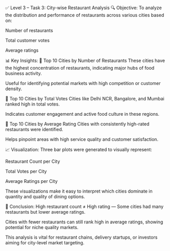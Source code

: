 ✅ Level 3 – Task 3: City-wise Restaurant Analysis
🔍 Objective:
To analyze the distribution and performance of restaurants across various cities based on:

Number of restaurants

Total customer votes

Average ratings

📊 Key Insights:
📌 Top 10 Cities by Number of Restaurants
These cities have the highest concentration of restaurants, indicating major hubs of food business activity.

Useful for identifying potential markets with high competition or customer density.

📌 Top 10 Cities by Total Votes
Cities like Delhi NCR, Bangalore, and Mumbai ranked high in total votes.

Indicates customer engagement and active food culture in these regions.

📌 Top 10 Cities by Average Rating
Cities with consistently high-rated restaurants were identified.

Helps pinpoint areas with high service quality and customer satisfaction.

📈 Visualization:
Three bar plots were generated to visually represent:

Restaurant Count per City

Total Votes per City

Average Ratings per City

These visualizations make it easy to interpret which cities dominate in quantity and quality of dining options.

🧠 Conclusion:
High restaurant count ≠ High rating — Some cities had many restaurants but lower average ratings.

Cities with fewer restaurants can still rank high in average ratings, showing potential for niche quality markets.

This analysis is vital for restaurant chains, delivery startups, or investors aiming for city-level market targeting.


